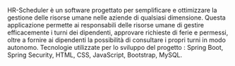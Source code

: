 HR-Scheduler è un software progettato per semplificare e ottimizzare la gestione delle risorse umane nelle aziende di qualsiasi dimensione. Questa applicazione permette ai responsabili delle risorse umane di gestire efficacemente i turni dei dipendenti, approvare richieste di ferie e permessi, oltre a fornire ai dipendenti la possibilità di consultare i propri turni in modo autonomo.
Tecnologie utilizzate per lo sviluppo del progetto : Spring Boot, Spring Security, HTML, CSS, JavaScript, Bootstrap, MySQL.
